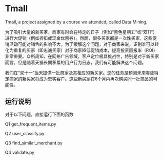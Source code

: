 # Tmall
Tmall, a project assigned by a course we attended, called Data Mining.

为了吸引大量的新买家，商家有时会在特定的日子（例如“黑色星期五”或“双11”）进行大促销（例如折扣或现金优惠券）。然而，很多买家都是一次性买家，这些促销活动可能对销售的影响不大。为了缓解这个问题，对于商家来说，识别谁可以转化为重复的买家（即忠诚买家）对于商家降低促销成本，提高投资回报率（ROI）非常重要。众所周知，在网络广告领域，客户定位极具挑战性，特别是对于新买家而言。但是随着天猫长期积累的用户行为日志，我们有可能解决这个问题。

我们在“双十一”当天提供一批商家及其相应的新买家。您的任务是预测未来哪些特定商家的新买家将成为忠实客户。这些新买家在6个月内再次购买同一批商品的可能性。

## 运行说明

对于以下问题，直接运行下面的函数

Q1  get_frequent_items.py

Q2  user_classify.py

Q3  find_similar_merchant.py

Q4  validate.py